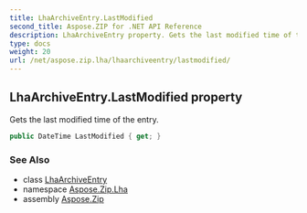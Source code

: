 ```yaml
---
title: LhaArchiveEntry.LastModified
second_title: Aspose.ZIP for .NET API Reference
description: LhaArchiveEntry property. Gets the last modified time of the entry
type: docs
weight: 20
url: /net/aspose.zip.lha/lhaarchiveentry/lastmodified/
---
```

## LhaArchiveEntry.LastModified property

Gets the last modified time of the entry.

```csharp
public DateTime LastModified { get; }
```

### See Also

* class [LhaArchiveEntry](../)
* namespace [Aspose.Zip.Lha](../../lhaarchiveentry/)
* assembly [Aspose.Zip](../../../)


